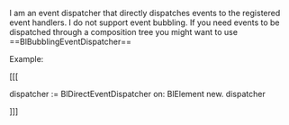 I am an event dispatcher that directly dispatches events to the registered event handlers.
I do not support event bubbling. If you need events to be dispatched through a composition tree you might want to use ==BlBubblingEventDispatcher==

Example:

[[[

dispatcher := BlDirectEventDispatcher on: BlElement new.
dispatcher

]]]